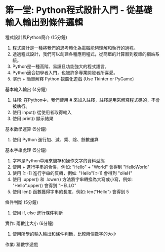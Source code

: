 # 第一堂: Python程式設計入門 - 從基礎輸入輸出到條件邏輯

程式設計與Python簡介 (15分鐘)
1. 程式設計是一種將我們的思考轉化為電腦能夠理解和執行的過程。
2. 透過程式設計，我們可以創建各種應用程式，從簡單的計算器到複雜的網站系統。
3. Python是一種高階、易讀且功能強大的程式語言。
4. Python適合初學者入門，也被許多專業開發者所喜愛。
5. 演示 + 簡單解釋 Python 視窗化遊戲 (Use Tkinter or PyGame)

基本輸入輸出 (4分鐘)
1. 註釋: 在Python中，我們使用 # 來加入註釋，註釋是用來解釋程式碼的，不會被執行。
2. 使用 input() 從使用者取得輸入
3. 使用 print() 顯示結果

基本數學運算 (5分鐘)
1. 使用 Python 進行加、減、乘、除、餘數運算

基本字串處理 (5分鐘)
1. 字串是Python中用來儲存和操作文字的資料型態
2. 使用 + 進行字串的合併，例如: "Hello" + "World" 會得到 "HelloWorld"
3. 使用 [::-1] 進行字串的反轉，例如: "Hello"[::-1] 會得到 "olleH"
4. 使用 .upper() 和 .lower() 方法將字串轉換為大寫或小寫，例如: "Hello".upper() 會得到 "HELLO"
5. 使用 len() 函數獲得字串的長度，例如: len("Hello") 會得到 5

條件判斷 (5分鐘)
1. 使用 if, else 進行條件判斷

實作: 兩數比大小 (6分鐘)
1. 使用所學的輸入輸出和條件判斷，比較兩個數字的大小

作業: 猜數字遊戲
